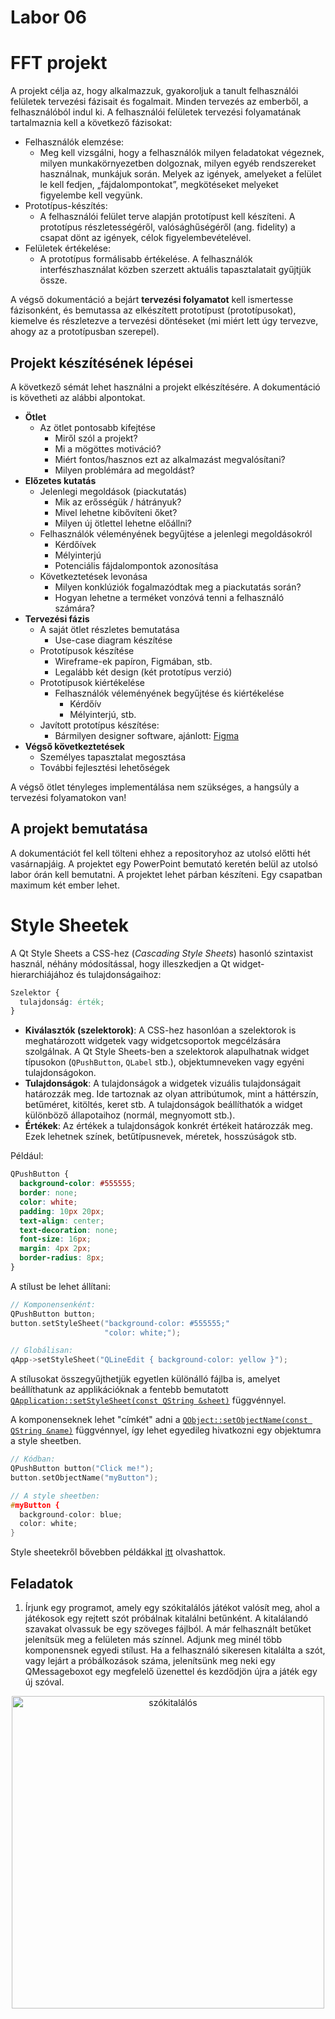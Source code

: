 # Labor 06

# FFT projekt

A projekt célja az, hogy alkalmazzuk, gyakoroljuk a tanult felhasználói felületek tervezési fázisait és fogalmait. Minden tervezés az emberből, a felhasználóból indul ki. A felhasználói felületek tervezési folyamatának tartalmaznia kell a következő fázisokat:

- Felhasználók elemzése:
  - Meg kell vizsgálni, hogy a felhasználók milyen feladatokat végeznek, milyen munkakörnyezetben dolgoznak, milyen egyéb rendszereket használnak, munkájuk során. Melyek az igények, amelyeket a felület le kell fedjen, „fájdalompontokat”, megkötéseket melyeket figyelembe kell vegyünk.
- Prototípus-készítés:
  - A felhasználói felület terve alapján prototípust kell készíteni. A prototípus részletességéről, valósághűségéről (ang. fidelity) a csapat dönt az igények, célok figyelembevételével.
- Felületek értékelése:
  - A prototípus formálisabb értékelése. A felhasználók interfészhasználat közben szerzett aktuális tapasztalatait gyűjtjük össze.

A végső dokumentáció a bejárt **tervezési folyamatot** kell ismertesse fázisonként, és bemutassa az elkészített prototípust (prototípusokat), kiemelve és részletezve a tervezési döntéseket (mi miért lett úgy tervezve, ahogy az a prototípusban szerepel).

## Projekt készítésének lépései

A következő sémát lehet használni a projekt elkészítésére. A dokumentáció is követheti az alábbi alpontokat.

- **Ötlet**
  - Az ötlet pontosabb kifejtése
    - Miről szól a projekt?
    - Mi a mögöttes motiváció?
    - Miért fontos/hasznos ezt az alkalmazást megvalósítani?
    - Milyen problémára ad megoldást?
- **Előzetes kutatás**
  - Jelenlegi megoldások (piackutatás)
    - Mik az erősségük / hátrányuk?
    - Mivel lehetne kibővíteni őket?
    - Milyen új ötlettel lehetne előállni?
  - Felhasználók véleményének begyűjtése a jelenlegi megoldásokról
    - Kérdőívek
    - Mélyinterjú
    - Potenciális fájdalompontok azonosítása
  - Következtetések levonása
    - Milyen konklúziók fogalmazódtak meg a piackutatás során?
    - Hogyan lehetne a terméket vonzóvá tenni a felhasználó számára?
- **Tervezési fázis**
  - A saját ötlet részletes bemutatása
    - Use-case diagram készítése
  - Prototípusok készítése
    - Wireframe-ek papíron, Figmában, stb.
    - Legalább két design (két prototípus verzió)
  - Prototípusok kiértékelése
    - Felhasználók véleményének begyűjtése és kiértékelése
      - Kérdőív
      - Mélyinterjú, stb.
  - Javított prototípus készítése:
    - Bármilyen designer software, ajánlott: [Figma](https://figma.com)
- **Végső következtetések**
  - Személyes tapasztalat megosztása
  - További fejlesztési lehetőségek

A végső ötlet tényleges implementálása nem szükséges, a hangsúly a tervezési folyamatokon van!

## A projekt bemutatása

A dokumentációt fel kell tölteni ehhez a repositoryhoz az utolsó előtti hét vasárnapjáig. A projektet egy PowerPoint bemutató keretén belül az utolsó labor órán kell bemutatni. A projektet lehet párban készíteni. Egy csapatban maximum két ember lehet.

# Style Sheetek

A Qt Style Sheets a CSS-hez (_Cascading Style Sheets_) hasonló szintaxist használ, néhány módosítással, hogy illeszkedjen a Qt widget-hierarchiájához és tulajdonságaihoz:

```css
Szelektor {
  tulajdonság: érték;
}
```

- **Kiválasztók (szelektorok)**: A CSS-hez hasonlóan a szelektorok is meghatározott widgetek vagy widgetcsoportok megcélzására szolgálnak. A Qt Style Sheets-ben a szelektorok alapulhatnak widget típusokon (`QPushButton`, `QLabel` stb.), objektumneveken vagy egyéni tulajdonságokon.
- **Tulajdonságok**: A tulajdonságok a widgetek vizuális tulajdonságait határozzák meg. Ide tartoznak az olyan attribútumok, mint a háttérszín, betűméret, kitöltés, keret stb. A tulajdonságok beállíthatók a widget különböző állapotaihoz (normál, megnyomott stb.).
- **Értékek**: Az értékek a tulajdonságok konkrét értékeit határozzák meg. Ezek lehetnek színek, betűtípusnevek, méretek, hosszúságok stb.

Például:

```css
QPushButton {
  background-color: #555555;
  border: none;
  color: white;
  padding: 10px 20px;
  text-align: center;
  text-decoration: none;
  font-size: 16px;
  margin: 4px 2px;
  border-radius: 8px;
}
```

A stílust be lehet állítani:

```cpp
// Komponensenként:
QPushButton button;
button.setStyleSheet("background-color: #555555;"
                     "color: white;");

// Globálisan:
qApp->setStyleSheet("QLineEdit { background-color: yellow }");
```

A stílusokat összegyűjthetjük egyetlen különálló fájlba is, amelyet beállíthatunk az applikációknak a fentebb bemutatott [`QApplication::setStyleSheet(const QString &sheet)`](https://doc.qt.io/qt-6/qapplication.html#styleSheet-prop) függvénnyel.

A komponenseknek lehet "címkét" adni a [`QObject::setObjectName(const QString &name)`](https://doc.qt.io/qt-6/qobject.html#setObjectName) függvénnyel, így lehet egyedileg hivatkozni egy objektumra a style sheetben.

```cpp
// Kódban:
QPushButton button("Click me!");
button.setObjectName("myButton");

// A style sheetben:
#myButton {
  background-color: blue;
  color: white;
}
```

Style sheetekről bővebben példákkal [itt](https://doc.qt.io/qt-6/stylesheet-examples.html) olvashattok.

## Feladatok

1. Írjunk egy programot, amely egy szókitalálós játékot valósít meg, ahol a játékosok egy rejtett szót próbálnak kitalálni betűnként. A kitalálandó szavakat olvassuk be egy szöveges fájlból. A már felhasznált betűket jelenítsük meg a felületen más színnel. Adjunk meg minél több komponensnek egyedi stílust. Ha a felhasználó sikeresen kitalálta a szót, vagy lejárt a próbálkozások száma, jelenítsünk meg neki egy QMessageboxot egy megfelelő üzenettel és kezdődjön újra a játék egy új szóval.

<p align="center">
  <img width="500" src="https://i.imgur.com/FqEAIHp.png" alt="szókitalálós"/>
</p>
